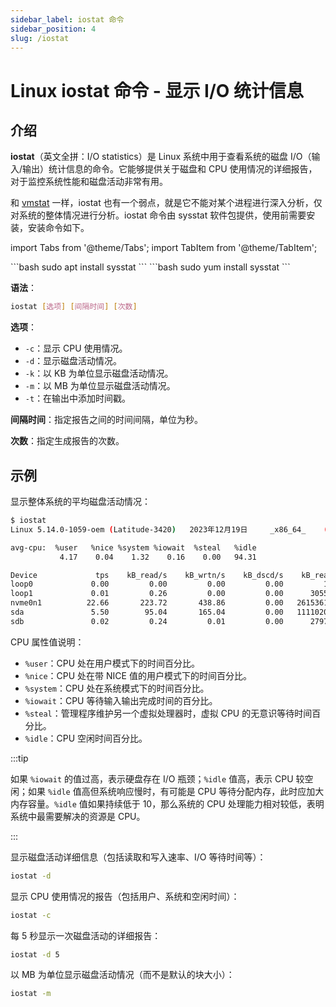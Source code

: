 ```yaml
---
sidebar_label: iostat 命令
sidebar_position: 4
slug: /iostat
---
```


# Linux iostat 命令 - 显示 I/O 统计信息



## 介绍

**iostat**（英文全拼：I/O statistics）是 Linux 系统中用于查看系统的磁盘 I/O（输入/输出）统计信息的命令。它能够提供关于磁盘和 CPU 使用情况的详细报告，对于监控系统性能和磁盘活动非常有用。

和 [vmstat](/linux-command/vmstat) 一样，iostat 也有一个弱点，就是它不能对某个进程进行深入分析，仅对系统的整体情况进行分析。iostat 命令由 sysstat 软件包提供，使用前需要安装，安装命令如下。

import Tabs from '@theme/Tabs';
import TabItem from '@theme/TabItem';

<Tabs>
  <TabItem value="apt" label="Debian/Ubuntu" default>
    ```bash
    sudo apt install sysstat
    ```
  </TabItem>
  <TabItem value="yum" label="RedHat/CentOS">
    ```bash
    sudo yum install sysstat
    ```
  </TabItem>
</Tabs>

**语法**：

```bash
iostat [选项] [间隔时间] [次数]
```

**选项**：

- `-c`：显示 CPU 使用情况。
- `-d`：显示磁盘活动情况。
- `-k`：以 KB 为单位显示磁盘活动情况。
- `-m`：以 MB 为单位显示磁盘活动情况。
- `-t`：在输出中添加时间戳。

**间隔时间**：指定报告之间的时间间隔，单位为秒。

**次数**：指定生成报告的次数。



## 示例

显示整体系统的平均磁盘活动情况：

```bash
$ iostat 
Linux 5.14.0-1059-oem (Latitude-3420) 	2023年12月19日 	_x86_64_	(8 CPU)

avg-cpu:  %user   %nice %system %iowait  %steal   %idle
           4.17    0.04    1.32    0.16    0.00   94.31

Device             tps    kB_read/s    kB_wrtn/s    kB_dscd/s    kB_read    kB_wrtn    kB_dscd
loop0             0.00         0.00         0.00         0.00         17          0          0
loop1             0.01         0.26         0.00         0.00      30552          0          0
nvme0n1          22.66       223.72       438.86         0.00   26153612   51304365          0
sda               5.50        95.04       165.04         0.00   11110209   19294060          0
sdb               0.02         0.24         0.01         0.00      27975       1368          0
```

CPU 属性值说明：

- `%user`：CPU 处在用户模式下的时间百分比。
- `%nice`：CPU 处在带 NICE 值的用户模式下的时间百分比。
- `%system`：CPU 处在系统模式下的时间百分比。
- `%iowait`：CPU 等待输入输出完成时间的百分比。
- `%steal`：管理程序维护另一个虚拟处理器时，虚拟 CPU 的无意识等待时间百分比。
- `%idle`：CPU 空闲时间百分比。

:::tip

如果 `%iowait` 的值过高，表示硬盘存在 I/O 瓶颈；`%idle` 值高，表示 CPU 较空闲；如果 `%idle` 值高但系统响应慢时，有可能是 CPU 等待分配内存，此时应加大内存容量。`%idle` 值如果持续低于 10，那么系统的 CPU 处理能力相对较低，表明系统中最需要解决的资源是 CPU。

:::

显示磁盘活动详细信息（包括读取和写入速率、I/O 等待时间等）：

```bash
iostat -d
```

显示 CPU 使用情况的报告（包括用户、系统和空闲时间）：

```bash
iostat -c
```

每 5 秒显示一次磁盘活动的详细报告：

```bash
iostat -d 5
```

以 MB 为单位显示磁盘活动情况（而不是默认的块大小）：

```bash
iostat -m
```

